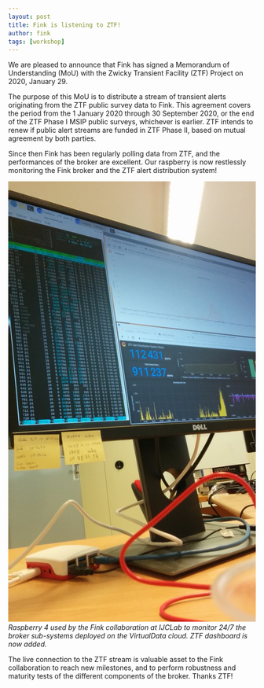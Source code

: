 ```yaml
---
layout: post
title: Fink is listening to ZTF!
author: fink
tags: [workshop]
---
```


We are pleased to announce that Fink has signed a Memorandum of Understanding (MoU) with the Zwicky Transient Facility (ZTF) Project on 2020, January 29.
<!--more-->

The purpose of this MoU is to distribute a stream of transient alerts originating from the ZTF public survey data to Fink. This agreement covers the period from the 1 January 2020 through 30 September 2020, or the end of the ZTF Phase I MSIP public surveys, whichever is earlier.
ZTF intends to renew if public alert streams are funded in ZTF Phase II, based on mutual agreement by both parties.

Since then Fink has been regularly polling data from ZTF, and the performances of the broker are excellent. Our raspberry is now restlessly monitoring the Fink broker and the ZTF alert distribution system!

![grafana-fink](../assets/img/raspberry-monitoring.jpg)
_Raspberry 4 used by the Fink collaboration at IJCLab to monitor 24/7 the broker sub-systems deployed on the VirtualData cloud. ZTF dashboard is now added._

The live connection to the ZTF stream is valuable asset to the Fink collaboration to reach new milestones, and to perform robustness and maturity tests of the different components of the broker. Thanks ZTF!
